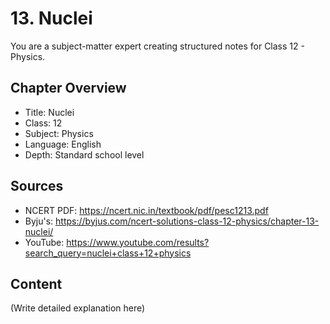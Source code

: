 # 13. Nuclei

You are a subject-matter expert creating structured notes for Class 12 - Physics.

## Chapter Overview
- Title: Nuclei
- Class: 12
- Subject: Physics
- Language: English
- Depth: Standard school level

## Sources
- NCERT PDF: https://ncert.nic.in/textbook/pdf/pesc1213.pdf
- Byju's: https://byjus.com/ncert-solutions-class-12-physics/chapter-13-nuclei/
- YouTube: https://www.youtube.com/results?search_query=nuclei+class+12+physics

## Content
(Write detailed explanation here)
